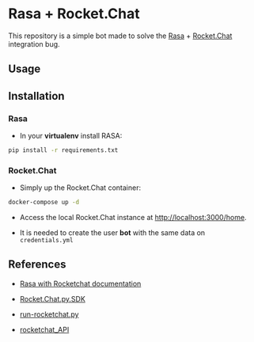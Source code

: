 # Rasa + Rocket.Chat

This repository is a simple bot made to solve the [Rasa](https://rasa.com) + [Rocket.Chat](https://rocket.chat/) integration bug.

## Usage

## Installation

### Rasa

* In your **virtualenv** install RASA:

```sh
pip install -r requirements.txt
```

### Rocket.Chat

* Simply up the Rocket.Chat container:

```sh
docker-compose up -d
```

* Access the local Rocket.Chat instance at [http://localhost:3000/home](http://localhost:3000/home).

* It is needed to create the user **bot** with the same data on `credentials.yml`


## References

* [Rasa with Rocketchat documentation](https://rasa.com/docs/rasa/user-guide/connectors/rocketchat/)

* [Rocket.Chat.py.SDK](https://github.com/RocketChat/Rocket.Chat.py.SDK/tree/develop)

* [run-rocketchat.py](https://github.com/lappis-unb/tais/blob/master/bot/run-rocketchat.py)

* [rocketchat_API](https://github.com/jadolg/rocketchat_API)
